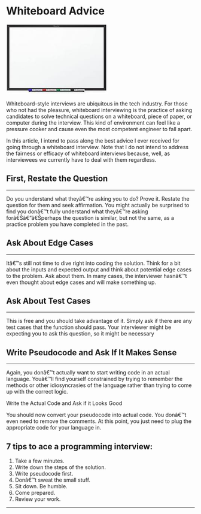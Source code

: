 # Whiteboard Advice
![whiteboard-advice](../image/Whiteboard-advice.jpeg)

Whiteboard-style interviews are ubiquitous in the tech industry. For those who not had the pleasure, whiteboard interviewing is the practice of asking candidates to solve technical questions on a whiteboard, piece of paper, or computer during the interview. This kind of environment can feel like a pressure cooker and cause even the most competent engineer to fall apart.

In this article, I intend to pass along the best advice I ever received for going through a whiteboard interview. Note that I do not intend to address the fairness or efficacy of whiteboard interviews because, well, as interviewees we currently have to deal with them regardless.

## First, Restate the Question
___

Do you understand what theyâ€™re asking you to do? Prove it. Restate the question for them and seek affirmation. You might actually be surprised to find you donâ€™t fully understand what theyâ€™re asking forâ€Šâ€”â€Šperhaps the question is similar, but not the same, as a practice problem you have completed in the past.

## Ask About Edge Cases
___
Itâ€™s still not time to dive right into coding the solution. Think for a bit about the inputs and expected output and think about potential edge cases to the problem. Ask about them. In many cases, the interviewer hasnâ€™t even thought about edge cases and will make something up.

## Ask About Test Cases
___
This is free and you should take advantage of it. Simply ask if there are any test cases that the function should pass. Your interviewer might be expecting you to ask this question, so it might be necessary

## Write Pseudocode and Ask If It Makes Sense
___
Again, you donâ€™t actually want to start writing code in an actual language. Youâ€™ll find yourself constrained by trying to remember the methods or other idiosyncrasies of the language rather than trying to come up with the correct logic.

Write the Actual Code and Ask if it Looks Good

You should now convert your pseudocode into actual code. You donâ€™t even need to remove the comments. At this point, you just need to plug the appropriate code for your language in.

## 7 tips to ace a programming interview:

 1. Take a few minutes.
 2. Write down the steps of the solution.
 3. Write pseudocode first.
 4. Donâ€™t sweat the small stuff.
 5. Sit down. Be humble.
 6. Come prepared.
 7. Review your work.
 ___